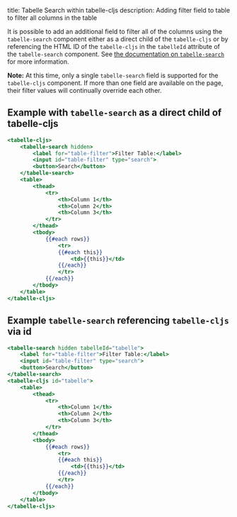 title: Tabelle Search within tabelle-cljs
description: Adding filter field to table to filter all columns in the table

It is possible to add an additional field to filter all of the columns
using the `tabelle-search` component either as a direct child of the
`tabelle-cljs` or by referencing the HTML ID of the `tabelle-cljs` in
the `tabelleId` attribute of the `tabelle-search` component. See
[the documentation on `tabelle-search`](/tabelle_search/) for more
information.

**Note:** At this time, only a single `tabelle-search` field is supported
for the `tabelle-cljs` component. If more than one field are available on
the page, their filter values will continually override each other.

## Example with `tabelle-search` as a direct child of tabelle-cljs

```handlebars
<tabelle-cljs>
	<tabelle-search hidden>
		<label for="table-filter">Filter Table:</label>
		<input id="table-filter" type="search">
		<button>Search</button>
	</tabelle-search>
	<table>
		<thead>
			<tr>
				<th>Column 1</th>
				<th>Column 2</th>
				<th>Column 3</th>
			</tr>
		</thead>
		<tbody>
			{{#each rows}}
				<tr>
				{{#each this}}
					<td>{{this}}</td>
				{{/each}}
				</tr>
			{{/each}}
		</tbody>
	</table>
</tabelle-cljs>
```

## Example `tabelle-search` referencing `tabelle-cljs` via id

```handlebars
<tabelle-search hidden tabelleId="tabelle">
	<label for="table-filter">Filter Table:</label>
	<input id="table-filter" type="search">
	<button>Search</button>
</tabelle-search>
<tabelle-cljs id="tabelle">
	<table>
		<thead>
			<tr>
				<th>Column 1</th>
				<th>Column 2</th>
				<th>Column 3</th>
			</tr>
		</thead>
		<tbody>
			{{#each rows}}
				<tr>
				{{#each this}}
					<td>{{this}}</td>
				{{/each}}
				</tr>
			{{/each}}
		</tbody>
	</table>
</tabelle-cljs>
```

